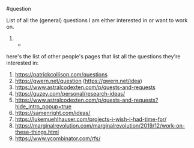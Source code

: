 #question 

List of all the (general) questions I am either interested in or want to work on.
1. -


here's the list of other people's pages that list all the questions they're interested in:
1. https://patrickcollison.com/questions
2. https://gwern.net/question (https://gwern.net/idea)
3. https://www.astralcodexten.com/p/quests-and-requests
4. https://guzey.com/personal/research-ideas/
5. https://www.astralcodexten.com/p/quests-and-requests?hide_intro_popup=true
6. https://samenright.com/ideas/
7. https://lukemuehlhauser.com/projects-i-wish-i-had-time-for/
8. https://marginalrevolution.com/marginalrevolution/2019/12/work-on-these-things.html
9. https://www.ycombinator.com/rfs/